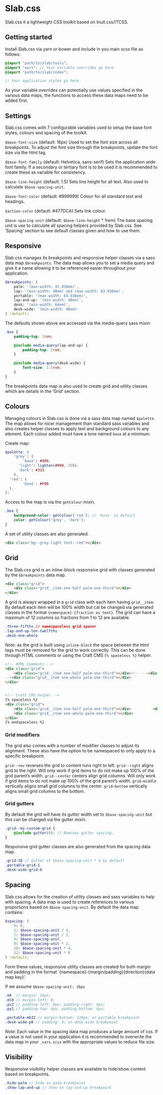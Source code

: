 # Slab.css
Slab.css it a lightweight CSS toolkit based on Inuit.css/ITCSS.

## Getting started
Install Slab.css via yarn or bower and include in you main scss file as follows:

```scss
@import "path/to/slab/tools";
@import "vars"; // Your variable overrides go here
@import "path/to/slab/index";

// Your application styles go here
```

As your variable overrides can potentially use values specified in the various data maps, the functions to access these data maps need to be added first.

## Settings
Slab.css comes with 7 configurable variables used to setup the base font styles, colours and spacing of the toolkit.

`$base-font-size` (default: 16px)
Used to set the font size across all breakpoints. To adjust the font size through the breakpoints, update the font size via the html tag.

`$base-font-family` (default: Helvetica, sans-serif)
Sets the application wide font family. If a secondary or tertiary font is to be used it is recommended to create these as variable for consistency.

`$base-line-height` (default: 1.5)
Sets line height for all text. Also used to calculate `$base-spacing-unit`.

`$base-font-color`  (default: #999999)
Colour for all standard text and headings.

`$action-color` (default: #477DCA)
Sets link colour. 

`$base-spacing-unit` (default: `$base-line-height` * 1rem)
The base spacing unit is use to calculate all spacing helpers provided by Slab.css. See ‘Spacing’ section to see default classes given and how to use them.

## Responsive
Slab.css manages its breakpoints and responsive helper classes via a sass data map `$breakpoints`. The data map allows you to set a media query and give it a name allowing it to be referenced easier throughout your application.

```scss
$breakpoints: (
    palm: '(max-width: 47.938em)',
    lap: '(min-width: 48em) and (max-width: 63.938em)',
    portable: '(max-width: 63.938em)',
    lap-and-up: '(min-width: 48em)',
    desk: '(min-width: 64em)',
    desk-wide: '(min-width: 90em)'
) !default;
```

The defaults shown above are accessed via the media-query sass mixin:

```scss
.box {
    padding-top: 1rem;

    @include media-query(lap-and-up) {
        padding-top: 2rem;
    }

    @include media-query(desk-wide) {
        font-size: 1.5rem;
    }
}
```

The breakpoints data map is also used to create grid and utility classes which are details in the ‘Grid’ section.

## Colours
Managing colours in Slab.css is done via a sass data map named `$palette`. The map allows for nicer management than standard sass variables and also creates helper classes to apply text and background colours to any element.  Each colour added must have a tone named `base` at a minimum.

Create map:
```scss
$palette: (
    'grey': (
        'base': #999,
      'light': lighten(#999, 25%),
      'dark': #333
    ),
  'red': (
        'base': #F00
  ),
);
```

 Access to the map is via the `getColour` mixin.

```scss
.box {
    background-color: getColour('red'); // 'base' is default
    color: getColour('grey', 'dark');
}
```

A set of utility classes are also generated.

```html
<div class="bg--grey-light text--red"></div>
```

## Grid
The Slab.css grid is an inline-block responsive grid with classes generated by the `$breakpoints` data map.

```html
<div class="grid">
    <div class="grid__item one-half palm-one-third"></div>
</div>
```

A grid is always wrapped in a `grid` class with each item having `grid__item`. By default each item will be 100% width but cal be changed via generated classes in the format `{namespace}-{fraction as text}`. The grid can have a maximum of 12 columns so fractions from 1 to 12 are available.

```css
.three-fifths // namespaceless grid spacer
.lap-and-up-ten-twelfths
.desk-one-whole
```

*Note:* as the grid is built using `inline-block` the space between the html tags must be removed for the grid to work correctly. This can be done through HTML comments or using the Craft CMS `{% spaceless %}` helper.

```html
<!-- HTML Comments -->  
<div class="grid">
    <div class="grid__item one-half palm-one-third"></div><!-- --><div class="grid__item one-half palm-one-third"></div><!--
--><div class="grid__item one-whole palm-one-third"></div>
</div>


<!-- Craft CMS helper -->
{% spaceless %}
<div class="grid">
    <div class="grid__item one-half palm-one-third"></div>          <div class="grid__item one-half palm-one-third"></div>
    <div class="grid__item one-whole palm-one-third"></div>
</div>
{% endspaceless %}
```

### Grid modifiers
The grid also comes with a number of modifier classes to adjust its alignment. These also have the option to be namespaced to only apply to a specific breakpoint.

`grid--rev` reverses the grid to content runs right to left.
`grid--right` aligns grid to the right. Will only work if grid items to do not make up 100% of the grid parent’s width.
`grid--center` centers align grid columns. Will only work if grid items to do not make up 100% of the grid parent’s width.
`grid—middle`  vertically aligns small grid columns to the center.
`grid—bottom` vertically aligns small grid columns to the bottom.

### Grid gutters
By default the grid will have its gutter width set to `$base-spacing-unit` but this can be changed via the gutter mixin.

```scss
.grid--my-custom-grid {
    @include gutter(0); // Removes gutter spacing.
}
```

Responsive grid gutter classes are also generated from the spacing data map.

```scss
.grid-16 // Gutter of $base-spacing-unit * 4 by default
.portable-grid-1
.desk-wide-grid-0
```

## Spacing
Slab.css allows for the creation of utility classes and sass variables to help with spacing. A data map is used to create references to various proportions based on `$base-spacing-unit`. By default the data map contains:

```scss
$spacing: (
    0: 0,
    1: $base-spacing-unit / 4,
    2: $base-spacing-unit / 2,
    4: $base-spacing-unit,
    8: $base-spacing-unit * 2,
    16: $base-spacing-unit * 4,
    32: $base-spacing-unit * 8
) !default;
```

Form these values, responsive utility classes are created for both margin and padding in the format `{namespace}-{margin/padding}{direction}{data map key}’.

If we assume `$base-spacing-unit: 16px`

```scss
.m4  // margin: 16px;
.ml0 // margin-left: 0;
.px2 // padding-left: 8px; padding-right: 8px;
.py1 // padding-top: 4px; padding-bottom: 4px;

.portable-mb32 // margin-bottom: 128px; on portable breakpoint
.desk-wide-p0 // padding: 0; on desk-wide breakpoint
```

*Note:* Each value in the spacing data map produces a large amount of css. If a value is not used in your application it is recommended to overwrite the data map in your `_vars.scss` with the appropriate values to reduce file size.

## Visibility
Responsive visibility helper classes are available to hide/show content based on breakpoints.

```scss
.hide-palm // hide on palm breakpoint
.show-lap-and-up // show on lap-and-up breakpoint
```

